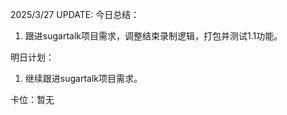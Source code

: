 2025/3/27 UPDATE:
今日总结：
1. 跟进sugartalk项目需求，调整结束录制逻辑，打包并测试1.1功能。

明日计划：
1. 继续跟进sugartalk项目需求。

卡位：暂无
